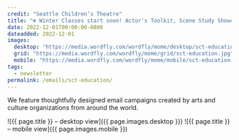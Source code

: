 ```yaml
---
credit: "Seattle Children’s Theatre"
title: "❄️ Winter Classes start soon! Actor's Toolkit, Scene Study Showcase, Sketch Comedy and more!"
date: 2022-12-01T00:00:00-0800
dateadded: 2022-12-01
images:
  desktop: "https://media.wordfly.com/wordfly/mome/desktop/sct-education.jpg"
  grid: "https://media.wordfly.com/wordfly/mome/grid/sct-education.jpg"
  mobile: "https://media.wordfly.com/wordfly/mome/mobile/sct-education.jpg"
tags:
  - newsletter
permalink: /emails/sct-education/
---
```

We feature thoughtfully designed email campaigns created by arts and culture organizations from around the world.

![{{ page.title }} – desktop view]({{ page.images.desktop }})
![{{ page.title }} – mobile view]({{ page.images.mobile }})
